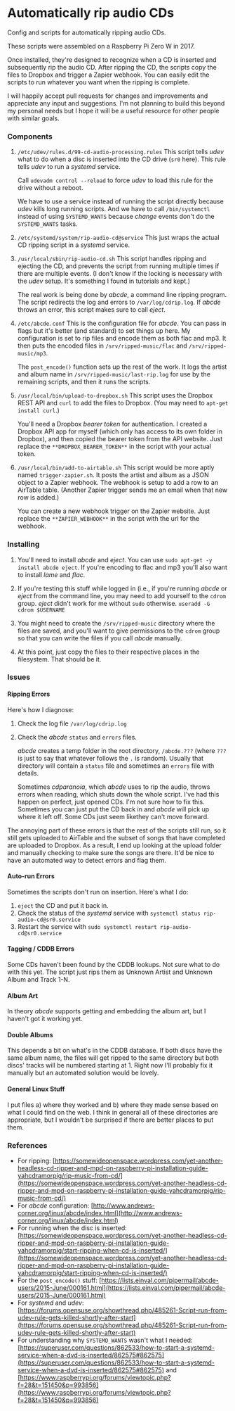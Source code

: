 # Automatically rip audio CDs
Config and scripts for automatically ripping audio CDs.

These scripts were assembled on a Raspberry Pi Zero W in 2017.

Once installed, they're designed to recognize when a CD is inserted
and subsequently rip the audio CD. After ripping the CD, the scripts
copy the files to Dropbox and trigger a Zapier webhook. You can easily
edit the scripts to run whatever you want when the ripping is complete.

I will happily accept pull requests for changes and improvements and appreciate
any input and suggestions. I'm not planning to build this beyond my personal
needs but I hope it will be a useful resource for other people with similar
goals.

### Components
1. `/etc/udev/rules.d/99-cd-audio-processing.rules` This script tells *udev* what to do when a disc is inserted into the CD drive
(`sr0` here). This rule tells *udev* to run a *systemd* service.

   Call `udevadm control --reload` to force *udev* to load this rule for the drive
 without a reboot.

    We have to use a service instead of running the script directly because *udev* kills long running scripts. And we have to call `/bin/systemctl` instead of using `SYSTEMD_WANTS` because *change* events don't do the `SYSTEMD_WANTS` tasks.
2. `/etc/systemd/system/rip-audio-cd@service` This just wraps the actual CD
ripping script in a *systemd* service.

3. `/usr/local/sbin/rip-audio-cd.sh` This script handles ripping and ejecting
the CD, and prevents the script from running multiple times if there are
multiple events. (I don't know if the locking is necessary with the *udev*
setup. It's something I found in tutorials and kept.)

   The real work is being done by *abcde*, a command line ripping program. The
 script redirects the log and errors to `/var/log/cdrip.log`. If *abcde* throws
 an error, this script makes sure to call *eject*.

4. `/etc/abcde.conf` This is the configuration file for *abcde*. You can pass
in flags but it's better (and standard) to set things up here. My configuration
is set to rip files and encode them as both flac and mp3. It then puts the
encoded files in `/srv/ripped-music/flac` and `/srv/ripped-music/mp3`.

   The `post_encode()` function sets up the rest of the work. It logs the artist
 and album name in `/srv/ripped-music/last-rip.log` for use by the remaining
 scripts, and then it runs the scripts.

5. `/usr/local/bin/upload-to-dropbox.sh` This script uses the Dropbox REST API
and `curl` to add the files to Dropbox. (You may need to `apt-get install
curl`.)

   You'll need a Dropbox *bearer token* for authentication. I created a Dropbox
 API app for myself (which only has access to its own folder in Dropbox), and
 then copied the bearer token from the API website. Just replace the
 `**DROPBOX_BEARER_TOKEN**` in the script with your actual token.

6. `/usr/local/bin/add-to-airtable.sh` This script would be more aptly named
`trigger-zapier.sh`. It posts the artist and album as a JSON object to a Zapier
webhook. The webhook is setup to add a row to an AirTable table. (Another
Zapier trigger sends me an email when that new row is added.)

   You can create a new webhook trigger on the Zapier website. Just replace the
 `**ZAPIER_WEBHOOK**` in the script with the url for the webhook.


### Installing
1. You'll need to install *abcde* and *eject*. You can use `sudo apt-get -y install
abcde eject`. If you're encoding to flac and mp3 you'll also want to install
*lame* and *flac*.

2. If you're testing this stuff while logged in (i.e., if you're running *abcde*
or *eject* from the command line, you may need to add yourself to the `cdrom`
group. *eject* didn't work for me without `sudo` otherwise. `useradd -G cdrom
$USERNAME`

3. You might need to create the `/srv/ripped-music` directory where the files
are saved, and you'll want to give permissions to the `cdrom` group so that
you can write the files if you call *abcde* manually.

4. At this point, just copy the files to their respective places in the
filesystem. That should be it.

### Issues
#### Ripping Errors
Here's how I diagnose:

1. Check the log file `/var/log/cdrip.log`

2. Check the *abcde* `status` and `errors` files.

   *abcde* creates a temp folder in the root directory, `/abcde.???`
 (where `???` is just to say that whatever follows the `.` is random). Usually
 that directory will contain a `status` file and sometimes an `errors` file with
 details.

   Sometimes *cdparanoia*, which *abcde* uses to rip the audio, throws errors when reading, which shuts down the whole script. I've had this happen on perfect, just opened CDs. I'm not sure how to fix this. Sometimes you can just put the CD back in and *abcde* will pick up where it left off. Some CDs just seem likethey can't move forward.

The annoying part of these errors is that the rest of the scripts still run, so it still gets uploaded to AirTable and the subset of songs that have completed are uploaded to Dropbox. As a result, I end up looking at the upload folder and manually checking to make sure the songs are there. It'd be nice to have an automated way to detect errors and flag them. 

#### Auto-run Errors
Sometimes the scripts don't run on insertion. Here's what I do:

1. `eject` the CD and put it back in.
2. Check the status of the *systemd* service with `systemctl status rip-audio-cd@sr0.service`
3. Restart the service with `sudo systemctl restart rip-audio-cd@sr0.service`

#### Tagging / CDDB Errors
Some CDs haven't been found by the CDDB lookups. Not sure what to do with this yet. The script
just rips them as Unknown Artist and Unknown Album and Track 1-N.

#### Album Art
In theory *abcde* supports getting and embedding the album art, but I haven't got it working yet.

#### Double Albums
This depends a bit on what's in the CDDB database. If both discs have the same
album name, the files will get ripped to the same directory but both discs'
tracks will be numbered starting at 1. Right now I'll probably fix it manually
but an automated solution would be lovely.

#### General Linux Stuff
I put files a) where they worked and b) where they made sense based on what I
could find on the web. I think in general all of these directories are
appropriate, but I wouldn't be surprised if there are better places to put them.

### References
- For ripping:  [https://somewideopenspace.wordpress.com/yet-another-headless-cd-ripper-and-mpd-on-raspberry-pi-installation-guide-yahcdramorpig/rip-music-from-cd/](https://somewideopenspace.wordpress.com/yet-another-headless-cd-ripper-and-mpd-on-raspberry-pi-installation-guide-yahcdramorpig/rip-music-from-cd/)
- For *abcde* configuration: [http://www.andrews-corner.org/linux/abcde/index.html](http://www.andrews-corner.org/linux/abcde/index.html)
- For running when the disc is inserted: [https://somewideopenspace.wordpress.com/yet-another-headless-cd-ripper-and-mpd-on-raspberry-pi-installation-guide-yahcdramorpig/start-ripping-when-cd-is-inserted/](https://somewideopenspace.wordpress.com/yet-another-headless-cd-ripper-and-mpd-on-raspberry-pi-installation-guide-yahcdramorpig/start-ripping-when-cd-is-inserted/)
- For the `post_encode()` stuff: [https://lists.einval.com/pipermail/abcde-users/2015-June/000161.html](https://lists.einval.com/pipermail/abcde-users/2015-June/000161.html)
- For *systemd* and *udev*: [https://forums.opensuse.org/showthread.php/485261-Script-run-from-udev-rule-gets-killed-shortly-after-start](https://forums.opensuse.org/showthread.php/485261-Script-run-from-udev-rule-gets-killed-shortly-after-start)
- For understanding why `SYSTEMD_WANTS` wasn't what I needed: [https://superuser.com/questions/862533/how-to-start-a-systemd-service-when-a-dvd-is-inserted/862575#862575](https://superuser.com/questions/862533/how-to-start-a-systemd-service-when-a-dvd-is-inserted/862575#862575) and [https://www.raspberrypi.org/forums/viewtopic.php?f=28&t=151450&p=993856](https://www.raspberrypi.org/forums/viewtopic.php?f=28&t=151450&p=993856)
